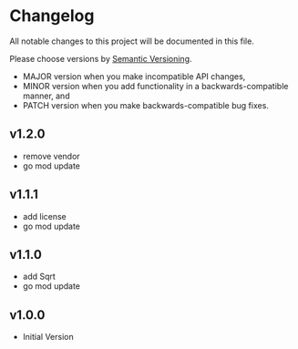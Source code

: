# Changelog

All notable changes to this project will be documented in this file.

Please choose versions by [Semantic Versioning](http://semver.org/).

* MAJOR version when you make incompatible API changes,
* MINOR version when you add functionality in a backwards-compatible manner, and
* PATCH version when you make backwards-compatible bug fixes.

## v1.2.0

- remove vendor
- go mod update
 
## v1.1.1

- add license
- go mod update

## v1.1.0

- add Sqrt
- go mod update

## v1.0.0

- Initial Version
